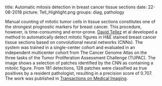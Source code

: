 title: Automatic mitosis detection in breast cancer tissue sections
date: 22-08-2018
picture: Tell_Highlight.png
groups: diag, pathology

Manual counting of mitotic tumor cells in tissue sections constitutes one of the strongest prognostic markers for breast cancer. This procedure, however, is time-consuming and error-prone. <a href="https://diagnijmegen.github.io/website-pathology/members/david-tellez/">David Tellez</a> et al developed a method to automatically detect mitotic figures in H&E stained breast cancer tissue sections based on convolutional neural networks (CNNs). The system was trained in a single-center cohort and evaluated in an independent multicenter cohort from The Cancer Genome Atlas on the three tasks of the Tumor Proliferation Assessment Challenge (TUPAC). The image shows a selection of patches identified by the CNN as containing a mitotic figure. From 181 detections, 128 patches were classified as true positives by a resident pathologist, resulting in a precision score of 0.707. The work was published in <a href="https://ieeexplore.ieee.org/document/8327641/">Transactions on Medical Imaging</a>.
